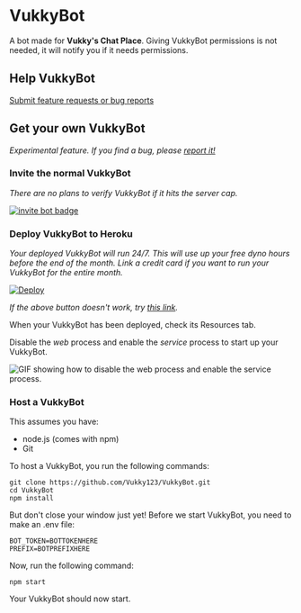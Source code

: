 # VukkyBot
A bot made for **Vukky's Chat Place**.
Giving VukkyBot permissions is not needed, it will notify you if it needs permissions.

## Help VukkyBot
[Submit feature requests or bug reports](https://github.com/Vukky123/VukkyBot/issues/new/choose)

## Get your own VukkyBot
*Experimental feature. If you find a bug, please [report it!](https://github.com/Vukky123/VukkyBot/issues/new/choose)*

### Invite the normal VukkyBot
*There are no plans to verify VukkyBot if it hits the server cap.*

[![invite bot badge](https://img.shields.io/badge/Invite%20Bot-(may%20go%20offline)-yellow?style=social)](https://discord.com/api/oauth2/authorize?client_id=738380754249318531&permissions=0&scope=bot)

### Deploy VukkyBot to Heroku

*Your deployed VukkyBot will run 24/7. This will use up your free dyno hours before the end of the month. Link a credit card if you want to run your VukkyBot for the entire month.*

[![Deploy](https://www.herokucdn.com/deploy/button.svg)](https://heroku.com/deploy)

*If the above button doesn't work, try [this link](https://dashboard.heroku.com/new?button-url=https%3A%2F%2Fgithub.com%2FVukky123%2FVukkyBot&template=https%3A%2F%2Fgithub.com%2FVukky123%2FVukkyBot%2Fapp.json).*

When your VukkyBot has been deployed, check its Resources tab.

Disable the *web* process and enable the *service* process to start up your VukkyBot.

![GIF showing how to disable the web process and enable the service process.](https://i.imgur.com/Bh39dW4.gif)

### Host a VukkyBot

This assumes you have:
- node.js (comes with npm)
- Git

To host a VukkyBot, you run the following commands:
```
git clone https://github.com/Vukky123/VukkyBot.git
cd VukkyBot
npm install
```
But don't close your window just yet!
Before we start VukkyBot, you need to make an .env file:
```
BOT_TOKEN=BOTTOKENHERE
PREFIX=BOTPREFIXHERE
```
Now, run the following command:
```
npm start
```
Your VukkyBot should now start.
